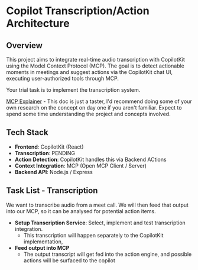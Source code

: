 # Copilot Transcription/Action Architecture

## Overview

This project aims to integrate real-time audio transcription with CopilotKit using the Model Context Protocol (MCP). The goal is to detect actionable moments in meetings and suggest actions via the CopilotKit chat UI, executing user-authorized tools through MCP.

Your trial task is to implement the transcription system.

[MCP Explainer](<https://medium.com/@elisowski/mcp-explained-the-new-standard-connecting-ai-to-everything-79c5a1c98288#:~:text=Model%20Context%20Protocol%20(MCP)%20is,or%20how%20they're%20built.>) - This doc is just a taster, I'd recommend doing some of your own research on the concept on day one if you aren't familiar. Expect to spend some time understanding the project and concepts involved.

## Tech Stack

- **Frontend**: CopilotKit (React)
- **Transcription**: PENDING
- **Action Detection**: CopilotKit handles this via Backend ACtions
- **Context Integration**: MCP (Open MCP Client / Server)
- **Backend API**: Node.js / Express

## Task List - Transcription

We want to transcribe audio from a meet call. We will then feed that output into our MCP, so it can be analysed for potential action items.

- **Setup Transcription Service**: Select, implement and test transcription integration.
  - This transcription will happen separately to the CopilotKit implementation,
- **Feed output into MCP**
  - The output transcript will get fed into the action engine, and possible actions will be surfaced to the copilot
